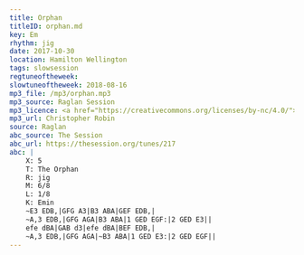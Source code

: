 ```yaml
---
title: Orphan
titleID: orphan.md
key: Em
rhythm: jig
date: 2017-10-30
location: Hamilton Wellington
tags: slowsession
regtuneoftheweek:
slowtuneoftheweek: 2018-08-16
mp3_file: /mp3/orphan.mp3
mp3_source: Raglan Session
mp3_licence: <a href="https://creativecommons.org/licenses/by-nc/4.0/">CC-BY-NC-4.0</a>
mp3_url: Christopher Robin
source: Raglan
abc_source: The Session
abc_url: https://thesession.org/tunes/217
abc: |
    X: 5
    T: The Orphan
    R: jig
    M: 6/8
    L: 1/8
    K: Emin
    ~E3 EDB,|GFG A3|B3 ABA|GEF EDB,|
    ~A,3 EDB,|GFG AGA|B3 ABA|1 GED EGF:|2 GED E3||
    efe dBA|GAB d3|efe dBA|BEF EDB,|
    ~A,3 EDB,|GFG AGA|~B3 ABA|1 GED E3:|2 GED EGF||
---
```

